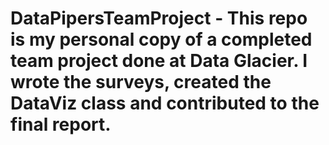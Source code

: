 # DataPipersTeamProject - This repo is my personal copy of a completed team project done at Data Glacier. I wrote the surveys, created the DataViz class and contributed to the final report. 
